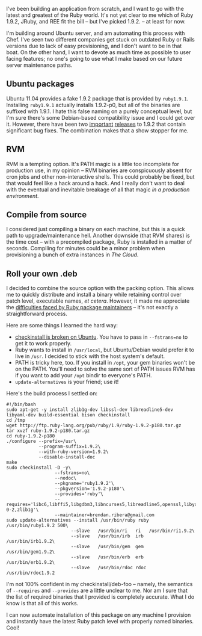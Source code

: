 I've been building an application from scratch, and I want to go with
the latest and greatest of the Ruby world. It's not yet clear to me
which of Ruby 1.9.2, JRuby, and REE fit the bill &ndash; but I've
picked 1.9.2. &ndash; at least for now.

I'm building around Ubuntu server, and am automating this process with
Chef. I've seen two different companies get stuck on outdated Ruby or
Rails versions due to lack of easy provisioning, and I don't want to
be in that boat. On the other hand, I want to devote as much time as
possible to user facing features; no one's going to use what I make
based on our future server maintenance paths.

## Ubuntu packages

Ubuntu 11.04 provides a fake 1.9.2 package that is provided by
`ruby1.9.1`. Installing `ruby1.9.1` actually installs 1.9.2-p0, but
all of the binaries are suffixed with 1.9.1. I hate this false naming
on a purely conceptual level, but I'm sure there's some Debian-based
compatibility issue and I could get over it. However, there have been
two [important](http://svn.ruby-lang.org/repos/ruby/tags/v1_9_2_136/ChangeLog) 
[releases](http://svn.ruby-lang.org/repos/ruby/tags/v1_9_2_180/ChangeLog)
to 1.9.2 that contain significant bug fixes. The combination makes that
a show stopper for me.

## RVM

RVM is a tempting option. It's PATH magic is a little too incomplete
for production use, in my opinion &ndash; RVM binaries are
conspicuously absent for cron jobs and other non-interactive
shells. This could probably be fixed, but that would feel like a hack
around a hack. And I really don't want to deal with the eventual and
inevitable breakage of all that magic *in a production environment*.

## Compile from source

I considered just compiling a binary on each machine, but this is a
quick path to upgrade/maintenance hell. Another downside (that RVM
shares) is the time cost &ndash; with a precompiled package, Ruby is
installed in a matter of seconds. Compiling for minutes could be a
minor problem when provisioning a bunch of extra instances in
*The Cloud*.

## Roll your own .deb

I decided to combine the source option with the packing option. This
allows me to quickly distribute and install a binary while retaining
control over patch level, executable names, *et cetera*. However, it
made me appreciate the
[difficulties faced by Ruby package maintainers](http://www.lucas-nussbaum.net/blog/?p=617)
&ndash; it's not exactly a straightforward process.

Here are some things I learned the hard way:

 * [checkinstall is broken on Ubuntu](https://bugs.launchpad.net/ubuntu/+source/checkinstall/+bug/78455).
   You have to pass in `--fstrans=no` to get it to work properly.
 * Ruby wants to install in `/usr/local`, but Ubuntu/Debian would
   prefer it to live in `/usr`. I decided to stick with the host
   system's default.
 * PATH is tricky here, too. If you install in `/opt`, your gem binaries
   won't be on the PATH. You'll need to solve the same sort of PATH
   issues RVM has if you want to add your `/opt` bindir to everyone's
   PATH.
 * `update-alternatives` is your friend; use it!

Here's the build process I settled on:

    #!/bin/bash
    sudo apt-get -y install zlib1g-dev libssl-dev libreadline5-dev
    libyaml-dev build-essential bison checkinstall
    cd /tmp
    wget http://ftp.ruby-lang.org/pub/ruby/1.9/ruby-1.9.2-p180.tar.gz
    tar xvzf ruby-1.9.2-p180.tar.gz
    cd ruby-1.9.2-p180
    ./configure --prefix=/usr\
                --program-suffix=1.9.2\
                --with-ruby-version=1.9.2\
                --disable-install-doc
    make
    sudo checkinstall -D -y\
                      --fstrans=no\
                      --nodoc\
                      --pkgname='ruby1.9.2'\
                      --pkgversion='1.9.2-p180'\
                      --provides='ruby'\
                      --requires='libc6,libffi5,libgdbm3,libncurses5,libreadline5,openssl,libyaml-0-2,zlib1g'\
                      --maintainer=brendan.ribera@gmail.com
    sudo update-alternatives --install /usr/bin/ruby ruby /usr/bin/ruby1.9.2 500\
                            --slave   /usr/bin/ri   ri   /usr/bin/ri1.9.2\
                            --slave   /usr/bin/irb  irb  /usr/bin/irb1.9.2\
                            --slave   /usr/bin/gem  gem  /usr/bin/gem1.9.2\
                            --slave   /usr/bin/erb  erb  /usr/bin/erb1.9.2\
                            --slave   /usr/bin/rdoc rdoc /usr/bin/rdoc1.9.2

I'm not 100% confident in my checkinstall/deb-foo &ndash; namely, the
semantics of `--requires` and `--provides` are a little unclear to
me. Nor am I sure that the list of required binaries that I provided
is completely accurate. What I do know is that all of this works.

I can now automate installation of this package on any machine I
provision and instantly have the latest Ruby patch level with properly
named binaries. Cool!
